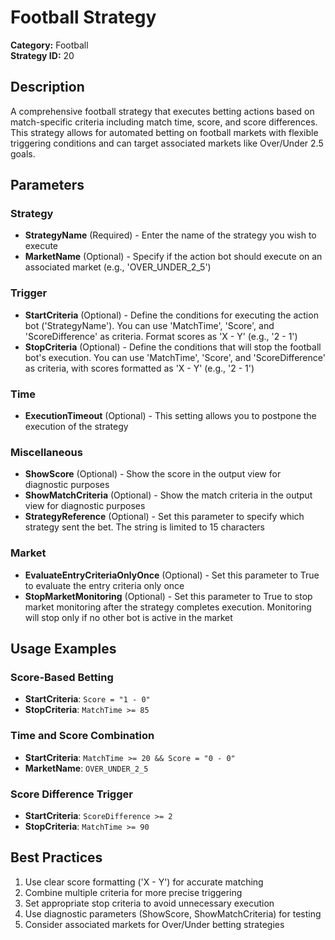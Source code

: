 # Football Strategy

**Category:** Football  
**Strategy ID:** 20

## Description

A comprehensive football strategy that executes betting actions based on match-specific criteria including match time, score, and score differences. This strategy allows for automated betting on football markets with flexible triggering conditions and can target associated markets like Over/Under 2.5 goals.

## Parameters

### Strategy
- **StrategyName** (Required) - Enter the name of the strategy you wish to execute
- **MarketName** (Optional) - Specify if the action bot should execute on an associated market (e.g., 'OVER_UNDER_2_5')

### Trigger
- **StartCriteria** (Optional) - Define the conditions for executing the action bot ('StrategyName'). You can use 'MatchTime', 'Score', and 'ScoreDifference' as criteria. Format scores as 'X - Y' (e.g., '2 - 1')
- **StopCriteria** (Optional) - Define the conditions that will stop the football bot's execution. You can use 'MatchTime', 'Score', and 'ScoreDifference' as criteria, with scores formatted as 'X - Y' (e.g., '2 - 1')

### Time
- **ExecutionTimeout** (Optional) - This setting allows you to postpone the execution of the strategy

### Miscellaneous
- **ShowScore** (Optional) - Show the score in the output view for diagnostic purposes
- **ShowMatchCriteria** (Optional) - Show the match criteria in the output view for diagnostic purposes
- **StrategyReference** (Optional) - Set this parameter to specify which strategy sent the bet. The string is limited to 15 characters

### Market
- **EvaluateEntryCriteriaOnlyOnce** (Optional) - Set this parameter to True to evaluate the entry criteria only once
- **StopMarketMonitoring** (Optional) - Set this parameter to True to stop market monitoring after the strategy completes execution. Monitoring will stop only if no other bot is active in the market

## Usage Examples

### Score-Based Betting
- **StartCriteria**: `Score = "1 - 0"`
- **StopCriteria**: `MatchTime >= 85`

### Time and Score Combination
- **StartCriteria**: `MatchTime >= 20 && Score = "0 - 0"`
- **MarketName**: `OVER_UNDER_2_5`

### Score Difference Trigger
- **StartCriteria**: `ScoreDifference >= 2`
- **StopCriteria**: `MatchTime >= 90`

## Best Practices

1. Use clear score formatting ('X - Y') for accurate matching
2. Combine multiple criteria for more precise triggering
3. Set appropriate stop criteria to avoid unnecessary execution
4. Use diagnostic parameters (ShowScore, ShowMatchCriteria) for testing
5. Consider associated markets for Over/Under betting strategies
